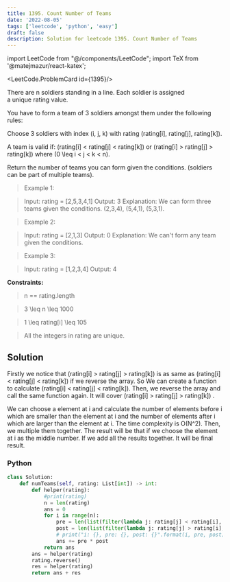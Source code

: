 ```yaml
---
title: 1395. Count Number of Teams
date: '2022-08-05'
tags: ['leetcode', 'python', 'easy']
draft: false
description: Solution for leetcode 1395. Count Number of Teams
---
```

import LeetCode from "@/components/LeetCode";
import TeX from '@matejmazur/react-katex';

<LeetCode.ProblemCard id={1395}/>
 
There are n soldiers standing in a line. Each soldier is assigned a unique rating value.

You have to form a team of 3 soldiers amongst them under the following rules:

Choose 3 soldiers with index (i, j, k) with rating (rating[i], rating[j], rating[k]).

A team is valid if: (rating[i] < rating[j] < rating[k]) or (rating[i] > rating[j] > rating[k]) where (0 <TeX>\leq</TeX> i < j < k < n).

Return the number of teams you can form given the conditions. (soldiers can be part of multiple teams).

 > Example 1:

 > Input: rating = [2,5,3,4,1]
 > Output: 3
 > Explanation: We can form three teams given the conditions. (2,3,4), (5,4,1), (5,3,1). 

 > Example 2:

 > Input: rating = [2,1,3]
 > Output: 0
 > Explanation: We can't form any team given the conditions.

 > Example 3:

 > Input: rating = [1,2,3,4]
 > Output: 4

**Constraints:**

 > n == rating.length

 > 3 <TeX>\leq</TeX> n <TeX>\leq</TeX> 1000

 > 1 <TeX>\leq</TeX> rating[i] <TeX>\leq</TeX> 105

 > All the integers in rating are unique.


## Solution
Firstly we notice that (rating[i] > rating[j] > rating[k])  is as same as  (rating[i] < rating[j] < rating[k]) if we reverse the array. So We can create a function to calculate  (rating[i] < rating[j] < rating[k]). Then, we reverse the array and call the same function again. It will cover  (rating[i] > rating[j] > rating[k]) .

We can choose a element at i and calculate the number of elements before i which are smaller than the element at i and the number of elements after i which are larger than the element at i. The time complexity is O(N^2). Then, we multiple them together. The result will be that if we choose the element at i as the middle number. If we add all the results together. It will be final result. 

### Python
```python
class Solution:
    def numTeams(self, rating: List[int]) -> int:
        def helper(rating):
            #print(rating)
            n = len(rating)
            ans = 0
            for i in range(n):
                pre = len(list(filter(lambda j: rating[j] < rating[i], range(0, i))))
                post = len(list(filter(lambda j: rating[j] > rating[i], range(i + 1, n))))
                # print("i: {}, pre: {}, post: {}".format(i, pre, post))
                ans += pre * post
            return ans
        ans = helper(rating)
        rating.reverse()
        res = helper(rating)
        return ans + res

```
